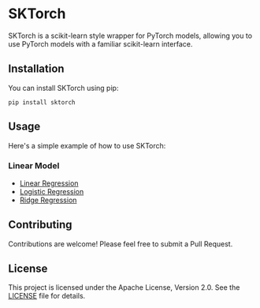 # SKTorch

SKTorch is a scikit-learn style wrapper for PyTorch models, allowing you to use PyTorch models with a familiar scikit-learn interface.

## Installation

You can install SKTorch using pip:

```
pip install sktorch
```

## Usage

Here's a simple example of how to use SKTorch:

### Linear Model

* [Linear Regression](examples/01_linear_regression.py)
* [Logistic Regression](examples/02_logistic_regression.py)
* [Ridge Regression](examples/03_ridge_regression.py)


## Contributing

Contributions are welcome! Please feel free to submit a Pull Request.

## License

This project is licensed under the Apache License, Version 2.0. See the [LICENSE](LICENSE) file for details.
